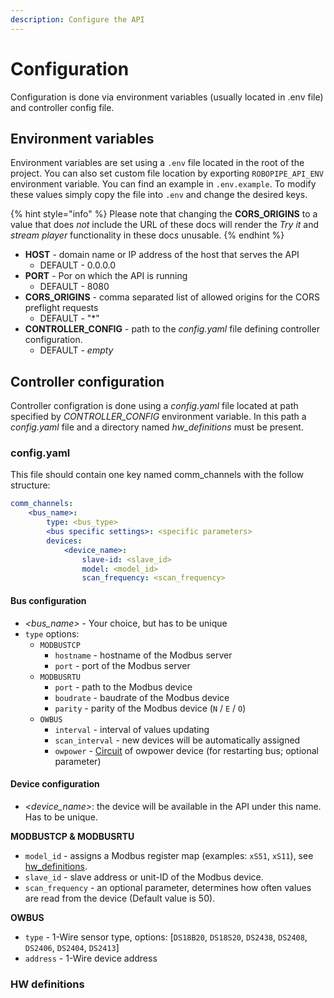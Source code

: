 ```yaml
---
description: Configure the API
---
```


# Configuration

Configuration is done via environment variables (usually located in .env file) and controller config file.

## Environment variables

Environment variables are set using a `.env` file located in the root of the project. You can also set custom file location by exporting `ROBOPIPE_API_ENV` environment variable. You can find an example in `.env.example`. To modify these values simply copy the file into `.env` and change the desired keys.

{% hint style="info" %}
Please note that changing the **CORS\_ORIGINS** to a value that does _not_ include the URL of these docs will render the _Try it_ and _stream_ _player_ functionality in these do&#x63;_&#x73;_ unusable.
{% endhint %}

* **HOST** - domain name or IP address of the host that serves the API
  * DEFAULT - 0.0.0.0
* **PORT** - Por on which the API is running
  * DEFAULT - 8080
* **CORS\_ORIGINS** - comma separated list of allowed origins for the CORS preflight requests
  * DEFAULT - "\*"
* **CONTROLLER\_CONFIG** - path to the _config.yaml_ file defining controller configuration.
  * DEFAULT - _empty_

## Controller configuration

Controller configration is done using a _config.yaml_ file located at path specified by _CONTROLLER\_CONFIG_ environment variable. In this path a _config.yaml_ file and a directory named _hw\_definitions_ must be present.

### config.yaml

This file should contain one key named comm\_channels with the follow structure:

```yaml
comm_channels:
    <bus_name>:
        type: <bus_type>
        <bus specific settings>: <specific parameters>
        devices:
            <device_name>:
                slave-id: <slave_id>
                model: <model_id>
                scan_frequency: <scan_frequency>
```

#### Bus configuration

* _\<bus\_name>_ - Your choice, but has to be unique
* `type` options:
  * `MODBUSTCP`
    * `hostname` - hostname of the Modbus server
    * `port` - port of the Modbus server
  * `MODBUSRTU`
    * `port` - path to the Modbus device
    * `boudrate` - baudrate of the Modbus device
    * `parity` - parity of the Modbus device (`N` / `E` / `O`)
  * `OWBUS`
    * `interval` - interval of values updating
    * `scan_interval` - new devices will be automatically assigned
    * `owpower` - [Circuit](https://evok.readthedocs.io/en/stable/circuit/) of owpower device (for restarting bus; optional parameter)

#### Device configuration <a href="#device-configuration" id="device-configuration"></a>

* _\<device\_name>_: the device will be available in the API under this name. Has to be unique.

**MODBUSTCP & MODBUSRTU**

* `model_id` - assigns a Modbus register map (examples: `xS51`, `xS11`), see [hw\_definitions](https://evok.readthedocs.io/en/stable/configs/hw_definitions/).
* `slave_id` - slave address or unit-ID of the Modbus device.
* `scan_frequency` - an optional parameter, determines how often values are read from the device (Default value is 50).

**OWBUS**

* `type` - 1-Wire sensor type, options: \[`DS18B20`, `DS18S20`, `DS2438`, `DS2408`, `DS2406`, `DS2404`, `DS2413`]
* `address` - 1-Wire device address

### HW definitions
